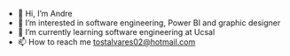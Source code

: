 - 👋 Hi, I’m Andre
- 👀 I’m interested in software engineering, Power BI and 
graphic designer
- 🌱 I’m currently learning software engineering at Ucsal
- 📫 How to reach me tostalvares02@hotmail.com
